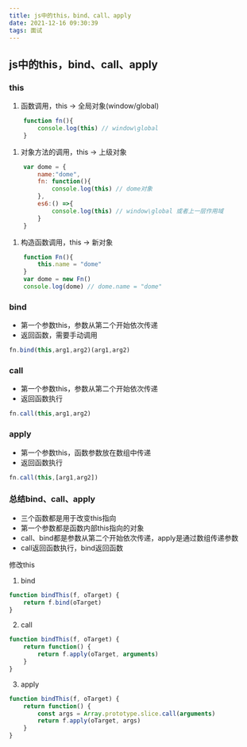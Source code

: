 ```yaml
---
title: js中的this，bind、call、apply
date: 2021-12-16 09:30:39
tags: 面试
---
```


## js中的this，bind、call、apply

### this

1. 函数调用，this -> 全局对象(window/global)
```javascript
	function fn(){
		console.log(this) // window\global 
	}
```
1. 对象方法的调用，this -> 上级对象
```javascript
	var dome = {
		name:"dome",
		fn: function(){
			console.log(this) // dome对象
		},
		es6:() =>{
			console.log(this) // window\global 或者上一层作用域
		}
	}
```
1. 构造函数调用，this -> 新对象
```javascript
	function Fn(){
		this.name = "dome"
	}
	var dome = new Fn()
	console.log(dome) // dome.name = "dome" 
```

### bind

- 第一个参数this，参数从第二个开始依次传递
- 返回函数，需要手动调用

```javascript
fn.bind(this,arg1,arg2)(arg1,arg2)
```


### call

- 第一个参数this，参数从第二个开始依次传递
- 返回函数执行

```javascript
fn.call(this,arg1,arg2)
```

### apply


- 第一个参数this，函数参数放在数组中传递
- 返回函数执行

```javascript
fn.call(this,[arg1,arg2])
```


### 总结bind、call、apply

- 三个函数都是用于改变this指向
- 第一个参数都是函数内部this指向的对象
- call、bind都是参数从第二个开始依次传递，apply是通过数组传递参数
- call返回函数执行，bind返回函数


修改this

1. bind

```javascript
function bindThis(f, oTarget) {
    return f.bind(oTarget)
}
```

2. call

```javascript
function bindThis(f, oTarget) {
    return function() {
        return f.apply(oTarget, arguments)
    }
}
```

3. apply

```javascript
function bindThis(f, oTarget) {
    return function() {
		const args = Array.prototype.slice.call(arguments)
        return f.apply(oTarget, args)
    }
}
```